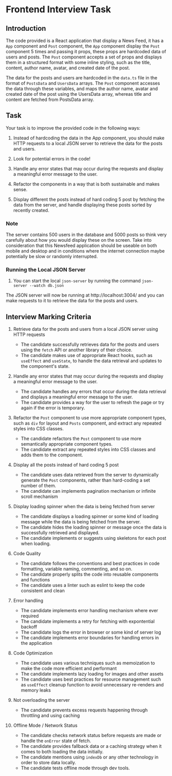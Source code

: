 # Frontend Interview Task

## Introduction 

The code provided is a React application that display a News Feed, it has a `App` component and `Post` component, the `App` component display the `Post` component 5 times and passing it props, these props are hardcoded data of users and posts. The `Post` component accepts a set of props and displays them in a structured format with some inline styling, such as the title, content, author name, avatar, and created date of the post.

The data for the posts and users are hardcoded in the `data.ts` file in the format of `PostsData` and `UsersData` arrays. The `Post` component accesses the data through these variables, and maps the author name, avatar and created date of the post using the UsersData array, whereas title and content are fetched from PostsData array.

## Task

Your task is to improve the provided code in the following ways:

1. Instead of hardcoding the data in the App component, you should make HTTP requests to a local JSON server to retrieve the data for the posts and users.

1. Look for potential errors in the code!

1. Handle any error states that may occur during the requests and display a meaningful error message to the user.

1. Refactor the components in a way that is both sustainable and makes sense.

1. Display different the posts instead of hard coding 5 post by fetching the data from the server, and handle displaying these posts sorted by recently created.

### Note

The server contains 500 users in the database and 5000 posts so think very carefully about how you would display these on the screen. Take into consideration that this Newsfeed application should be useable on both mobile and desktop and in conditions where the internet connection maybe potentially be slow or randomly interrupted. 

### Running the Local JSON Server

1. You can start the local `json-server` by running the command `json-server --watch db.json`

The JSON server will now be running at http://localhost:3004/ and you can make requests to it to retrieve the data for the posts and users.
 

## Interview Marking Criteria

1. Retrieve data for the posts and users from a local JSON server using HTTP requests
    - The candidate successfully retrieves data for the posts and users using the `fetch` API or another library of their choice.
    - The candidate makes use of appropriate React hooks, such as `useEffect` and `useState`, to handle the data retrieval and updates to the component's state.

1. Handle any error states that may occur during the requests and display a meaningful error message to the user.
    - The candidate handles any errors that occur during the data retrieval and displays a meaningful error message to the user.
    - The candidate provides a way for the user to refresh the page or try again if the error is temporary.
    
1. Refactor the `Post` component to use more appropriate component types, such as `div` for layout and `Posts` component, and extract any repeated styles into CSS classes.
    - The candidate refactors the `Post` component to use more semantically appropriate component types.
    - The candidate extract any repeated styles into CSS classes and adds them to the component.
  
1. Display all the posts instead of hard coding 5 post
    - The candidate uses data retrieved from the server to dynamically generate the `Post` components, rather than hard-coding a set number of them.
    - The candidate can implements pagination mechanism or infinite scroll mechanism

1. Display loading spinner when the data is being fetched from server
    - The candidate displays a loading spinner or some kind of loading message while the data is being fetched from the server.
    - The candidate hides the loading spinner or message once the data is successfully retrieved and displayed.
    - The candidate implements or suggests using skeletons for each post when loading.

1. Code Quality
    - The candidate follows the conventions and best practices in code formatting, variable naming, commenting, and so on.
    - The candidate properly splits the code into reusable components and functions
    - The candidate uses a linter such as eslint to keep the code consistent and clean

1. Error handling
    - The candidate implements error handling mechanism where ever required
    - The candidate implements a retry for fetching with expontential backoff
    - The candidate logs the error in browser or some kind of server log
    - The candidate implements error boundaries for handling errors in the application

1. Code Optimization
    - The candidate uses various techniques such as memoization to make the code more efficient and performant
    - The candidate implements lazy loading for images and other assets
    - The candidate uses best practices for resource management such as `useEffect` cleanup function to avoid unnecessary re-renders and memory leaks

1. Not overloading the server
    - The candidate prevents excess requests happening through throttling and using caching

1. Offline Mode / Network Status
    - The candidate checks network status before requests are made or handle the `onError` state of fetch.
    - The candidate provides fallback data or a caching strategy when it comes to both loading the data initially.
    - The candidate mentions using `indexDb` or any other technology in order to store data locally.
    - The candidate tests offline mode through dev tools.

